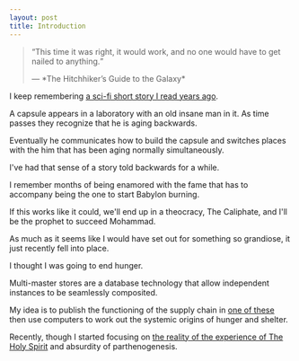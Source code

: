 ```yaml
---
layout: post
title: Introduction
---
```


<blockquote>
<q>This time it was right, it would work, and no one would have to get nailed to anything.</q>
<p class='sig'>&#x2015; *The Hitchhiker’s Guide to the Galaxy*</p>
</blockquote>

I keep remembering [a sci-fi short story I read years ago]().

A capsule appears in a laboratory with an old insane man in it. As time passes they recognize that he is aging backwards.

Eventually he communicates how to build the capsule and switches places with the him that has been aging normally simultaneously.

I've had that sense of a story told backwards for a while.

I remember months of being enamored with the fame that has to accompany being the one to start Babylon burning.

If this works like it could, we'll end up in a theocracy, The Caliphate, and I'll be the prophet to succeed Mohammad.

As much as it seems like I would have set out for something so grandiose, it just recently fell into place.

I thought I was going to end hunger.

Multi-master stores are a database technology that allow independent instances to be seamlessly composited.

My idea is to publish the functioning of the supply chain in [one of these](http://ipfs.io) then use computers to work out the systemic origins of hunger and shelter.

Recently, though I started focusing on [the reality of the experience of The Holy Spirit](http://www.amazon.com/Why-God-Wont-Go-Away/dp/034544034X) and absurdity of parthenogenesis.
